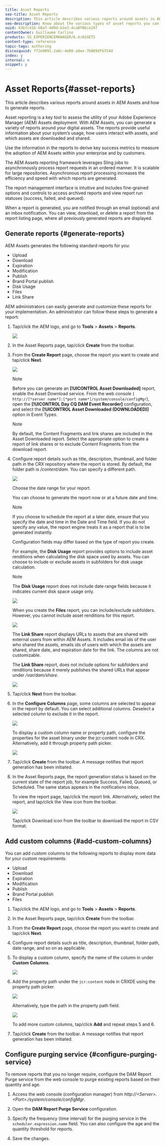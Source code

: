 ```yaml
---
title: Asset Reports
seo-title: Asset Reports
description: This article describes various reports around assets in AEM Assets and how to generate reports.
seo-description: Know about the various types of asset reports you can generate in AEM Assets. Learn how to generate and customize each report.
uuid: 43b7c41b-b0a7-4d0d-b1e3-4ca0f06ce247
contentOwner: Guillaume Carlino
products: SG_EXPERIENCEMANAGER/6.4/ASSETS
content-type: reference
topic-tags: authoring
discoiquuid: ff2e9091-2a6c-4e00-a8ee-7b889dfb754d
index: y
internal: n
snippet: y
---
```


# Asset Reports{#asset-reports}

This article describes various reports around assets in AEM Assets and how to generate reports.

Asset reporting is a key tool to assess the utility of your Adobe Experience Manager (AEM) Assets deployment. With AEM Assets, you can generate a variety of reports around your digital assets. The reports provide useful information about your system’s usage, how users interact with assets, and which assets are downloaded and shared.

Use the information in the reports to derive key success metrics to measure the adoption of AEM Assets within your enterprise and by customers.

The AEM Assets reporting framework leverages Sling jobs to asynchronously process report requests in an ordered manner. It is scalable for large repositories. Asynchronous report processing increases the efficiency and speed with which reports are generated.

The report management interface is intuitive and includes fine-grained options and controls to access archived reports and view report run statuses (success, failed, and queued).

When a report is generated, you are notified through an email (optional) and an inbox notification. You can view, download, or delete a report from the report listing page, where all previously generated reports are displayed.

## Generate reports {#generate-reports}

AEM Assets generates the following standard reports for you:

* Upload
* Download
* Expiration
* Modification
* Publish
* Brand Portal publish
* Disk Usage
* Files
* Link Share

AEM administrators can easily generate and customize these reports for your implementation. An administrator can follow these steps to generate a report:

1. Tap/click the AEM logo, and go to **Tools** &gt; **Assets** &gt; **Reports**.

   ![](assets/Navigation.png)

1. In the Asset Reports page, tap/click **Create** from the toolbar.
1. From the **Create Report** page, choose the report you want to create and tap/click **Next**.

   ![](assets/choose_report.png)

   >[!NOTE]
   >
   >Before you can generate an **[!UICONTROL Asset Downloaded]** report, enable the Asset Download service. From the web console ( `http://[*server name*]:[*port name*]/system/console/configMgr`), open the **[!UICONTROL Day CQ DAM Event Recorder]** configuration, and select the **[!UICONTROL Asset Downloaded (DOWNLOADED)]** option in Event Types.

   >[!NOTE]
   >
   >By default, the Content Fragments and link shares are included in the Asset Downloaded report. Select the appropriate option to create a report of link shares or to exclude Content Fragments from the download report.

1. Configure report details such as title, description, thumbnail, and folder path in the CRX repository where the report is stored. By default, the folder path is */content/dam*. You can specify a different path.

   ![](assets/report_configuration.png)

   Choose the date range for your report.

   You can choose to generate the report now or at a future date and time.

   >[!NOTE]
   >
   >If you choose to schedule the report at a later date, ensure that you specify the date and time in the Date and Time field. If you do not specify any value, the report engine treats it as a report that is to be generated instantly.

   Configuration fields may differ based on the type of report you create.

   For example, the **Disk Usage** report provides options to include asset renditions when calculating the disk space used by assets. You can choose to include or exclude assets in subfolders for disk usage calculation.

   >[!NOTE]
   >
   >The **Disk Usage** report does not include date range fields because it indicates current disk space usage only.

   ![](assets/disk_usage_configuration.png)

   When you create the **Files** report, you can include/exclude subfolders. However, you cannot include asset renditions for this report.

   ![](assets/files_report.png)

   The **Link Share** report displays URLs to assets that are shared with external users from within AEM Assets. It includes email ids of the user who shared the assets, emails ids of users with which the assets are shared, share date, and expiration date for the link. The columns are not customizable.

   The **Link Share** report, does not include options for subfolders and renditions because it merely publishes the shared URLs that appear under */var/dam/share*.

   ![](assets/link_share.png)

1. Tap/click **Next** from the toolbar.  

1. In the **Configure Columns** page, some columns are selected to appear in the report by default. You can select additional columns. Deselect a selected column to exclude it in the report.

   ![](assets/configure_columns.png)

   To display a custom column name or property path, configure the properties for the asset binary under the jcr:content node in CRX. Alternatively, add it through property path picker.

   ![](assets/custom_columns.png)

1. Tap/click **Create** from the toolbar. A message notifies that report generation has been initiated.
1. In the Asset Reports page, the report generation status is based on the current state of the report job, for example Success, Failed, Queued, or Scheduled. The same status appears in the notifications inbox.

   To view the report page, tap/click the report link. Alternatively, select the report, and tap/click the View icon from the toolbar.

   ![](assets/report_page.png)

   Tap/click Download icon from the toolbar to download the report in CSV format.

## Add custom columns {#add-custom-columns}

You can add custom columns to the following reports to display more data for your custom requirements:

* Upload
* Download
* Expiration
* Modification
* Publish
* Brand Portal publish
* Files

1. Tap/click the AEM logo, and go to **Tools** &gt; **Assets** &gt; **Reports**.
1. In the Asset Reports page, tap/click **Create** from the toolbar.  

1. From the **Create Report** page, choose the report you want to create and tap/click **Next**.
1. Configure report details such as title, description, thumbnail, folder path, date range, and so on as applicable.  

1. To display a custom column, specify the name of the column in under **Custom Columns**.

   ![](assets/custom_columns-1.png)

1. Add the property path under the `jcr:content` node in CRXDE using the property path picker.

   ![](assets/property_picker.png)

   Alternatively, type the path in the property path field.

   ![](assets/property_path.png)

   To add more custom columns, tap/click **Add** and repeat steps 5 and 6.

1. Tap/click **Create** from the toolbar. A message notifies that report generation has been initiated.

## Configure purging service {#configure-purging-service}

To remove reports that you no longer require, configure the DAM Report Purge service from the web console to purge existing reports based on their quantity and age.

1. Access the web console (configuration manager) from *http://&lt;Server&gt;.&lt;Port&gt;:/system/console/configMgr*.  

1. Open the **DAM Report Purge Service** configuration.  

1. Specify the frequency (time interval) for the purging service in the `scheduler.expression.name` field. You can also configure the age and the quantity threshold for reports.  

1. Save the changes.

